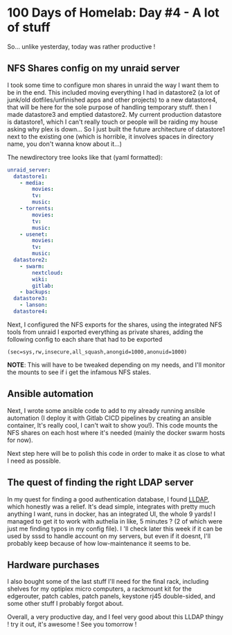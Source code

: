 # 100 Days of Homelab: Day #4 - A lot of stuff
So... unlike yesterday, today was rather productive !

## NFS Shares config on my unraid server 
I took some time to configure mon shares in unraid the way I want them to be in the end. This included moving everything I had in datastore2 (a lot of junk/old dotfiles/unfinished apps and other projects) to a new datastore4, that will be here for the sole purpose of handling temporary stuff.
then I made datastore3 and emptied datastore2. My current production datastore is datastore1, which I can't really touch or people will be raiding my house asking why plex is down...
So I just built the future architecture of datastore1 next to the existing one (which is horrible, it involves spaces in directory name, you don't wanna know about it...)

The newdirectory tree looks like that (yaml formatted):

```yaml
unraid_server:
  datastore1:
    - media:
        movies:
        tv:
        music:
    - torrents:
        movies:
        tv:
        music:
    - usenet:
        movies:
        tv:
        music:
  datastore2:
    - swarm:
        nextcloud:
        wiki:
        gitlab:
    - backups:
  datastore3:
    - lanson:
  datastore4:
```
Next, I configured the NFS exports for the shares, using the integrated NFS tools from unraid
I exported everything as private shares, adding the following config to each share that had to be exported
```
(sec=sys,rw,insecure,all_squash,anongid=1000,anonuid=1000)
```
**NOTE**: This will have to be tweaked depending on my needs, and I'll monitor the mounts to see if i get the infamous NFS stales. 

## Ansible automation
Next, I wrote some ansible code to add to my already running ansible automation (I deploy it with Gitlab CICD pipelines by creating an ansible container, It's really cool, I can't wait to show you!). This code mounts the NFS shares on each host where it's needed (mainly the docker swarm hosts for now).

Next step here will be to polish this code in order to make it as close to what I need as possible.

## The quest of finding the right LDAP server
In my quest for finding a good authentication database, I found [LLDAP](https://github.com/nitnelave/lldap), which honestly was a relief. It's dead simple, integrates with pretty much anything I want, runs in docker, has an integrated UI, the whole 9 yards! I managed to get it to work with authelia in like, 5 minutes ? (2 of which were just me finding typos in my config file). I 'll check later this week if it can be used by sssd to handle account on my servers, but even if it doesnt, I'll probably keep because of how low-maintenance it seems to be.

## Hardware purchases
I also bought some of the last stuff I'll need for the final rack, including shelves for my optiplex micro computers, a rackmount kit for the edgerouter, patch cables, patch panels, keystone rj45 double-sided, and some other stuff I probably forgot about.





Overall, a very productive day, and I feel very good about this LLDAP thingy ! try it out, it's awesome !
See you tomorrow !